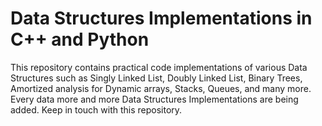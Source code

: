 # Data Structures Implementations in C++ and Python
This repository contains practical code implementations of various Data Structures such as Singly Linked List, Doubly Linked List, Binary Trees, Amortized analysis for Dynamic arrays, Stacks, Queues, and many more. Every data more and more Data Structures Implementations are being added. 
Keep in touch with this repository.
